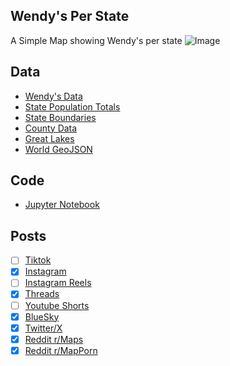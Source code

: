 ## Wendy's Per State
A Simple Map showing Wendy's per state
![Image](https://drive.google.com/uc?export=view&id=15XqPTwIgDrWSHEF7xoKizZt_l48ZwXPe)

## Data
* [Wendy's Data](https://locations.wendys.com/united-states)
* [State Population Totals](https://www.census.gov/data/tables/time-series/demo/popest/2020s-state-total.html)
* [State Boundaries](https://www.census.gov/geographies/mapping-files/time-series/geo/carto-boundary-file.html)
* [County Data](https://www.census.gov/geographies/mapping-files/time-series/geo/carto-boundary-file.html)
* [Great Lakes](https://usicecenter.gov/Products/GreatLakesData)
* [World GeoJSON](https://public.opendatasoft.com/explore/dataset/world-administrative-boundaries/export/?flg=en-us)

## Code
* [Jupyter Notebook](FormatData.ipynb)

## Posts
- [ ] [Tiktok]()
- [x] [Instagram](https://www.instagram.com/p/DIPS5BazbPf/)
- [ ] [Instagram Reels]()
- [x] [Threads](https://www.threads.net/@vinemapper/post/DIPS5reTE0N)
- [ ] [Youtube Shorts]()
- [x] [BlueSky](https://bsky.app/profile/vinemapper.bsky.social/post/3lmfssangr224)
- [x] [Twitter/X](https://x.com/VineMapper/status/1910065075081396254)
- [x] [Reddit r/Maps](https://www.reddit.com/r/Maps/comments/1jvfejs/wendys_per_100k_people/)
- [x] [Reddit r/MapPorn](https://www.reddit.com/r/MapPorn/comments/1jvfes0/wendys_per_100k_people/)
